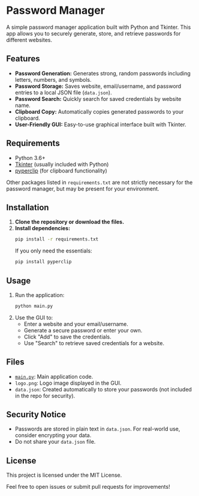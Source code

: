 # Password Manager

A simple password manager application built with Python and Tkinter. This app allows you to securely generate, store, and retrieve passwords for different websites.

## Features

- **Password Generation:** Generates strong, random passwords including letters, numbers, and symbols.
- **Password Storage:** Saves website, email/username, and password entries to a local JSON file (`data.json`).
- **Password Search:** Quickly search for saved credentials by website name.
- **Clipboard Copy:** Automatically copies generated passwords to your clipboard.
- **User-Friendly GUI:** Easy-to-use graphical interface built with Tkinter.

## Requirements

- Python 3.6+
- [Tkinter](https://docs.python.org/3/library/tkinter.html) (usually included with Python)
- [pyperclip](https://pypi.org/project/pyperclip/) (for clipboard functionality)

Other packages listed in `requirements.txt` are not strictly necessary for the password manager, but may be present for your environment.

## Installation

1. **Clone the repository or download the files.**
2. **Install dependencies:**
   ```sh
   pip install -r requirements.txt
   ```
   If you only need the essentials:
   ```sh
   pip install pyperclip
   ```

## Usage

1. Run the application:
   ```sh
   python main.py
   ```
2. Use the GUI to:
   - Enter a website and your email/username.
   - Generate a secure password or enter your own.
   - Click "Add" to save the credentials.
   - Use "Search" to retrieve saved credentials for a website.

## Files

- [`main.py`](main.py): Main application code.
- `logo.png`: Logo image displayed in the GUI.
- `data.json`: Created automatically to store your passwords (not included in the repo for security).

## Security Notice

- Passwords are stored in plain text in `data.json`. For real-world use, consider encrypting your data.
- Do not share your `data.json` file.

## License

This project is licensed under the MIT License.

Feel free to open issues or submit pull requests for improvements!
